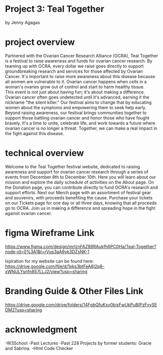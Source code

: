 # Project 3: Teal Together
by Jenny Agagas

# project overview
Partnered with the Ovarian Cancer Research Alliance (OCRA), Teal Together is a festival to raise awareness and funds for ovarian cancer research. By teaming up with OCRA, every dollar we raise goes directly to support groundbreaking research and services for those affected by Ovarian Cancer. It's important to raise more awareness about this disease because all women
are vulnerable to it. Ovarian cancer happens when cells in a woman's ovaries grow out of control and start to harm healthy tissue. 
<br>
This event is not just about having fun; it's about making a difference. Ovarian cancer often goes undetected until it's advanced, earning it the nickname "the silent killer." Our festival aims to change that by educating women about the symptoms and empowering them to seek help early.
Beyond raising awareness, our festival brings communities together to support those battling ovarian cancer and honor those who have fought bravely. It's a time to unite, celebrate life, and work towards a future where ovarian cancer is no longer a threat. Together, we can make a real impact in the fight against this disease.

# technical overview
Welcome to the Teal Together festival website, dedicated to raising awareness and support for ovarian cancer research through a series of events from December 8th to December 10th. Here you will learn about our mission and explore the daily schedule of activities on the About page. On the Donation page, you can contribute directly to fund OCRA's research and support efforts. Next our Merch page with an assortment of festival gear and souvenirs, with proceeds benefiting the cause. Purchase your tickets on our Tickets page for one day or all three days, knowing that all proceeds go to OCRA. Join us in making a difference and spreading hope in the fight against ovarian cancer.

# figma Wireframe Link 
<a href="url"> https://www.figma.com/design/mrlznFAZ89RAukfh6PC0Ha/Teal-Together?node-id=0%3A1&t=rVus3aA9vk3DZsNK-1</a>

Ispiration for my website can be found here: https://drive.google.com/file/d/1xks3btFeA6I2p8-xWNULYsnfn857LLJ2/view?usp=sharing

# Branding Guide & Other Files Link
<a href="url">https://drive.google.com/drive/folders/14FgbQfuKsy0bisFwUkPuBIPzFyySEDM2?usp=sharing</a> 

# acknowledgment

-W3School 
-Past Lectures
-Past 228 Projects by former students: Gracie and Sabrina.
-Html Code Checker
